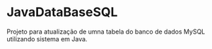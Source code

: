 # JavaDataBaseSQL
Projeto para atualização de umna tabela do banco de dados MySQL utilizando sistema em Java.
